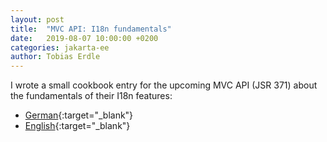 ```yaml
---
layout: post
title:  "MVC API: I18n fundamentals"
date:   2019-08-07 10:00:00 +0200
categories: jakarta-ee
author: Tobias Erdle
---
```


I wrote a small cookbook entry for the upcoming MVC API (JSR 371) about
the fundamentals of their I18n features:

- [German](https://www.mvc-spec.org/learn/cookbook/multilang_de.html){:target="_blank"}
- [English](https://www.mvc-spec.org/learn/cookbook/multilang_en.html){:target="_blank"}
